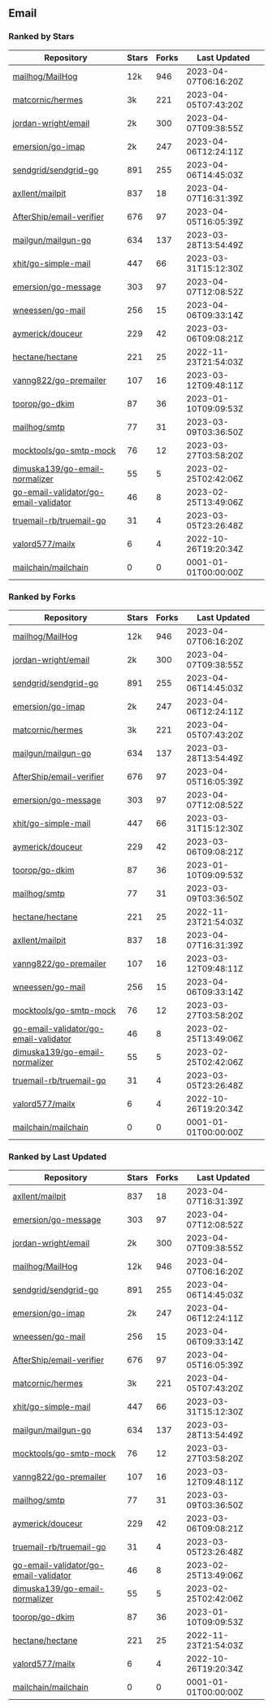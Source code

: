 ## Email

### Ranked by Stars

| Repository | Stars | Forks | Last Updated |
|------------|-------|-------|--------------|
| [mailhog/MailHog](https://github.com/mailhog/MailHog) | 12k | 946 | 2023-04-07T06:16:20Z |
| [matcornic/hermes](https://github.com/matcornic/hermes) | 3k | 221 | 2023-04-05T07:43:20Z |
| [jordan-wright/email](https://github.com/jordan-wright/email) | 2k | 300 | 2023-04-07T09:38:55Z |
| [emersion/go-imap](https://github.com/emersion/go-imap) | 2k | 247 | 2023-04-06T12:24:11Z |
| [sendgrid/sendgrid-go](https://github.com/sendgrid/sendgrid-go) | 891 | 255 | 2023-04-06T14:45:03Z |
| [axllent/mailpit](https://github.com/axllent/mailpit) | 837 | 18 | 2023-04-07T16:31:39Z |
| [AfterShip/email-verifier](https://github.com/AfterShip/email-verifier) | 676 | 97 | 2023-04-05T16:05:39Z |
| [mailgun/mailgun-go](https://github.com/mailgun/mailgun-go) | 634 | 137 | 2023-03-28T13:54:49Z |
| [xhit/go-simple-mail](https://github.com/xhit/go-simple-mail) | 447 | 66 | 2023-03-31T15:12:30Z |
| [emersion/go-message](https://github.com/emersion/go-message) | 303 | 97 | 2023-04-07T12:08:52Z |
| [wneessen/go-mail](https://github.com/wneessen/go-mail) | 256 | 15 | 2023-04-06T09:33:14Z |
| [aymerick/douceur](https://github.com/aymerick/douceur) | 229 | 42 | 2023-03-06T09:08:21Z |
| [hectane/hectane](https://github.com/hectane/hectane) | 221 | 25 | 2022-11-23T21:54:03Z |
| [vanng822/go-premailer](https://github.com/vanng822/go-premailer) | 107 | 16 | 2023-03-12T09:48:11Z |
| [toorop/go-dkim](https://github.com/toorop/go-dkim) | 87 | 36 | 2023-01-10T09:09:53Z |
| [mailhog/smtp](https://github.com/mailhog/smtp) | 77 | 31 | 2023-03-09T03:36:50Z |
| [mocktools/go-smtp-mock](https://github.com/mocktools/go-smtp-mock) | 76 | 12 | 2023-03-27T03:58:20Z |
| [dimuska139/go-email-normalizer](https://github.com/dimuska139/go-email-normalizer) | 55 | 5 | 2023-02-25T02:42:06Z |
| [go-email-validator/go-email-validator](https://github.com/go-email-validator/go-email-validator) | 46 | 8 | 2023-02-25T13:49:06Z |
| [truemail-rb/truemail-go](https://github.com/truemail-rb/truemail-go) | 31 | 4 | 2023-03-05T23:26:48Z |
| [valord577/mailx](https://github.com/valord577/mailx) | 6 | 4 | 2022-10-26T19:20:34Z |
| [mailchain/mailchain](https://github.com/mailchain/mailchain) | 0 | 0 | 0001-01-01T00:00:00Z |

### Ranked by Forks

| Repository | Stars | Forks | Last Updated |
|------------|-------|-------|--------------|
| [mailhog/MailHog](https://github.com/mailhog/MailHog) | 12k | 946 | 2023-04-07T06:16:20Z |
| [jordan-wright/email](https://github.com/jordan-wright/email) | 2k | 300 | 2023-04-07T09:38:55Z |
| [sendgrid/sendgrid-go](https://github.com/sendgrid/sendgrid-go) | 891 | 255 | 2023-04-06T14:45:03Z |
| [emersion/go-imap](https://github.com/emersion/go-imap) | 2k | 247 | 2023-04-06T12:24:11Z |
| [matcornic/hermes](https://github.com/matcornic/hermes) | 3k | 221 | 2023-04-05T07:43:20Z |
| [mailgun/mailgun-go](https://github.com/mailgun/mailgun-go) | 634 | 137 | 2023-03-28T13:54:49Z |
| [AfterShip/email-verifier](https://github.com/AfterShip/email-verifier) | 676 | 97 | 2023-04-05T16:05:39Z |
| [emersion/go-message](https://github.com/emersion/go-message) | 303 | 97 | 2023-04-07T12:08:52Z |
| [xhit/go-simple-mail](https://github.com/xhit/go-simple-mail) | 447 | 66 | 2023-03-31T15:12:30Z |
| [aymerick/douceur](https://github.com/aymerick/douceur) | 229 | 42 | 2023-03-06T09:08:21Z |
| [toorop/go-dkim](https://github.com/toorop/go-dkim) | 87 | 36 | 2023-01-10T09:09:53Z |
| [mailhog/smtp](https://github.com/mailhog/smtp) | 77 | 31 | 2023-03-09T03:36:50Z |
| [hectane/hectane](https://github.com/hectane/hectane) | 221 | 25 | 2022-11-23T21:54:03Z |
| [axllent/mailpit](https://github.com/axllent/mailpit) | 837 | 18 | 2023-04-07T16:31:39Z |
| [vanng822/go-premailer](https://github.com/vanng822/go-premailer) | 107 | 16 | 2023-03-12T09:48:11Z |
| [wneessen/go-mail](https://github.com/wneessen/go-mail) | 256 | 15 | 2023-04-06T09:33:14Z |
| [mocktools/go-smtp-mock](https://github.com/mocktools/go-smtp-mock) | 76 | 12 | 2023-03-27T03:58:20Z |
| [go-email-validator/go-email-validator](https://github.com/go-email-validator/go-email-validator) | 46 | 8 | 2023-02-25T13:49:06Z |
| [dimuska139/go-email-normalizer](https://github.com/dimuska139/go-email-normalizer) | 55 | 5 | 2023-02-25T02:42:06Z |
| [truemail-rb/truemail-go](https://github.com/truemail-rb/truemail-go) | 31 | 4 | 2023-03-05T23:26:48Z |
| [valord577/mailx](https://github.com/valord577/mailx) | 6 | 4 | 2022-10-26T19:20:34Z |
| [mailchain/mailchain](https://github.com/mailchain/mailchain) | 0 | 0 | 0001-01-01T00:00:00Z |

### Ranked by Last Updated

| Repository | Stars | Forks | Last Updated |
|------------|-------|-------|--------------|
| [axllent/mailpit](https://github.com/axllent/mailpit) | 837 | 18 | 2023-04-07T16:31:39Z |
| [emersion/go-message](https://github.com/emersion/go-message) | 303 | 97 | 2023-04-07T12:08:52Z |
| [jordan-wright/email](https://github.com/jordan-wright/email) | 2k | 300 | 2023-04-07T09:38:55Z |
| [mailhog/MailHog](https://github.com/mailhog/MailHog) | 12k | 946 | 2023-04-07T06:16:20Z |
| [sendgrid/sendgrid-go](https://github.com/sendgrid/sendgrid-go) | 891 | 255 | 2023-04-06T14:45:03Z |
| [emersion/go-imap](https://github.com/emersion/go-imap) | 2k | 247 | 2023-04-06T12:24:11Z |
| [wneessen/go-mail](https://github.com/wneessen/go-mail) | 256 | 15 | 2023-04-06T09:33:14Z |
| [AfterShip/email-verifier](https://github.com/AfterShip/email-verifier) | 676 | 97 | 2023-04-05T16:05:39Z |
| [matcornic/hermes](https://github.com/matcornic/hermes) | 3k | 221 | 2023-04-05T07:43:20Z |
| [xhit/go-simple-mail](https://github.com/xhit/go-simple-mail) | 447 | 66 | 2023-03-31T15:12:30Z |
| [mailgun/mailgun-go](https://github.com/mailgun/mailgun-go) | 634 | 137 | 2023-03-28T13:54:49Z |
| [mocktools/go-smtp-mock](https://github.com/mocktools/go-smtp-mock) | 76 | 12 | 2023-03-27T03:58:20Z |
| [vanng822/go-premailer](https://github.com/vanng822/go-premailer) | 107 | 16 | 2023-03-12T09:48:11Z |
| [mailhog/smtp](https://github.com/mailhog/smtp) | 77 | 31 | 2023-03-09T03:36:50Z |
| [aymerick/douceur](https://github.com/aymerick/douceur) | 229 | 42 | 2023-03-06T09:08:21Z |
| [truemail-rb/truemail-go](https://github.com/truemail-rb/truemail-go) | 31 | 4 | 2023-03-05T23:26:48Z |
| [go-email-validator/go-email-validator](https://github.com/go-email-validator/go-email-validator) | 46 | 8 | 2023-02-25T13:49:06Z |
| [dimuska139/go-email-normalizer](https://github.com/dimuska139/go-email-normalizer) | 55 | 5 | 2023-02-25T02:42:06Z |
| [toorop/go-dkim](https://github.com/toorop/go-dkim) | 87 | 36 | 2023-01-10T09:09:53Z |
| [hectane/hectane](https://github.com/hectane/hectane) | 221 | 25 | 2022-11-23T21:54:03Z |
| [valord577/mailx](https://github.com/valord577/mailx) | 6 | 4 | 2022-10-26T19:20:34Z |
| [mailchain/mailchain](https://github.com/mailchain/mailchain) | 0 | 0 | 0001-01-01T00:00:00Z |

